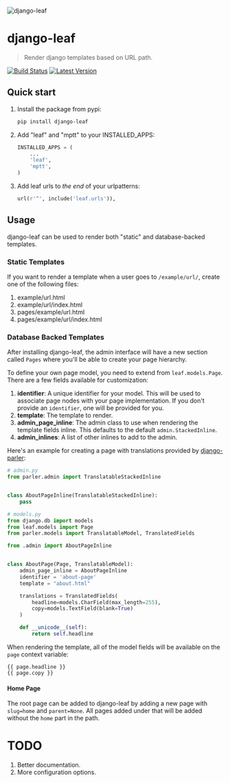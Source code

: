 ![django-leaf](https://s3.amazonaws.com/django-leaf/img/django-leaf-icon.png)

# django-leaf

> Render django templates based on URL path.

[![Build Status](https://img.shields.io/travis/gsmke/django-leaf/master.svg?style=flat)](https://travis-ci.org/gsmke/django-leaf)
[![Latest Version](https://img.shields.io/pypi/v/django-leaf.svg?style=flat)](https://pypi.python.org/pypi/django-leaf/)

## Quick start

1. Install the package from pypi:

    ```bash
    pip install django-leaf
    ```

2. Add "leaf" and "mptt" to your INSTALLED_APPS:

    ```python
    INSTALLED_APPS = (
        ...
        'leaf',
        'mptt',
    )
    ```

3. Add leaf urls to *the end* of your urlpatterns:

    ```python
    url(r'^', include('leaf.urls')),
    ```

## Usage

django-leaf can be used to render both "static" and database-backed templates.

### Static Templates

If you want to render a template when a user goes to `/example/url/`, create one of the following files:

1. example/url.html
2. example/url/index.html
3. pages/example/url.html
4. pages/example/url/index.html

### Database Backed Templates

After installing django-leaf, the admin interface will have a new section called `Pages` where you'll be able to create your page hierarchy.

To define your own page model, you need to extend from `leaf.models.Page`.
There are a few fields available for customization:

1. **identifier**: A unique identifier for your model. This will be used to associate page nodes with your page implementation. If you don't provide an `identifier`, one will be provided for you.
2. **template**: The template to render.
3. **admin_page_inline**: The admin class to use when rendering the template fields inline. This defaults to the default ``admin.StackedInline``.
4. **admin_inlines**: A list of other inlines to add to the admin.

Here's an example for creating a page with translations provided by [django-parler](https://github.com/edoburu/django-parler):

```python
# admin.py
from parler.admin import TranslatableStackedInline


class AboutPageInline(TranslatableStackedInline):
    pass

# models.py
from django.db import models
from leaf.models import Page
from parler.models import TranslatableModel, TranslatedFields

from .admin import AboutPageInline


class AboutPage(Page, TranslatableModel):
    admin_page_inline = AboutPageInline
    identifier = 'about-page'
    template = "about.html"

    translations = TranslatedFields(
        headline=models.CharField(max_length=255),
        copy=models.TextField(blank=True)
    )

    def __unicode__(self):
        return self.headline
```

When rendering the template, all of the model fields will be available on the ``page`` context variable:

```django
{{ page.headline }}
{{ page.copy }}
```

#### Home Page

The root page can be added to django-leaf by adding a new page with `slug=home` and `parent=None`. All pages added under that will be added without the ``home`` part in the path.

# TODO

1. Better documentation.
2. More configuration options.
